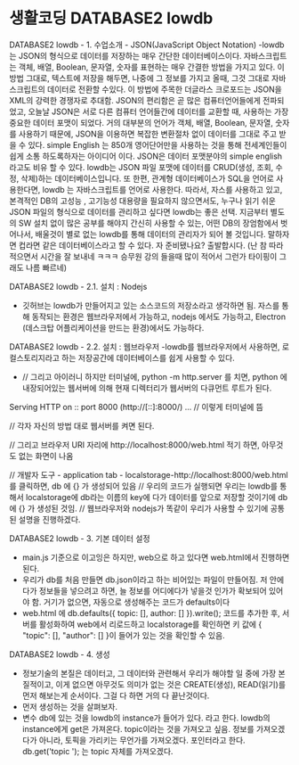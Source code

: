 # 생활코딩 DATABASE2 lowdb 

DATABASE2 lowdb - 1. 수업소개  -  JSON(JavaScript Object Notation)
-lowdb는 JSON의 형식으로 데이터를 저장하는 매우 간단한 데이터베이스이다. 자바스크립트는 객체, 배열, Boolean, 문자열, 숫자를 표현하는 매우 간결한 방법을 가지고 있다. 이 방법 그대로, 텍스트에 저장을 해두면, 나중에 그 정보를 가지고 올때, 그것 그대로 자바스크립트의 데이터로 전환할 수있다. 이 방법에 주목한 더글라스 크로포드는 JSON을 XML의 강력한 경쟁자로 추대함. JSON의 편리함은 곧 많은 컴퓨터언어들에게 전파되었고, 오늘날 JSON은 서로 다른 컴퓨터 언어들간에 데이터를 교환할 때, 사용하는 가장 중요한 데이터 포맷이 되었다. 거의 대부분의 언어가 객체, 배열, Boolean, 문자열, 숫자를 사용하기 때문에, JSON을 이용하면 복잡한 변환절차 없이 데이터를 그대로 주고 받을 수 있다.  simple English 는 850개 영어단어만을 사용하는 것을 통해 전세계인들이 쉽게 소통 하도록하자는 아이디어 이다. JSON은 데이터 포맷분야의 simple english 라고도 비유 할 수 있다. lowdb는 JSON 파일 포맷에 데이터를 CRUD(생성, 조회, 수정, 삭제)하는 데이터베이스입니다. 또 한편, 관계형 데이터베이스가 SQL을 언어로 사용한다면, lowdb 는 자바스크립트를 언어로 사용한다. 따라서, 자스를 사용하고 있고, 본격적인 DB의 고성능 , 고기능성 대용량을 필요하지 않으면서도, 누구나 읽기 쉬운 JSON 파일의 형식으로 데이터를 관리하고 싶다면 lowdb는 좋은 선택. 지금부터 별도의 SW 설치 없이 많은 공부를 해야지 간신히 사용할 수 있는, 어떤 DB의 장엄함에서 벗어나서, 배울것이 별로 없는 lowdb를 통해 데이터의 관리자가 되어 볼 것입니다. 말하자면 컵라면 같은 데이터베이스라고 할 수 있다. 자 준비됐나요? 출발합시다. (난 참 따라 적으면서 시간을 잘 보내네 ㅋㅋㅋ 승무원 강의 들을때 많이 적어서 그런가 타이핑이 그래도 나름 빠르네)

DATABASE2 lowdb - 2.1. 설치 : Nodejs
- 깃허브는 lowdb가 만들어지고 있는 소스코드의 저장소라고 생각하면 됨. 자스를 통해 동작되는 환경은 웹브라우저에서 가능하고, nodejs 에서도 가능하고, Electron (데스크탑 어플리케이션을 만드는 환경)에서도 가능하다. 


DATABASE2 lowdb - 2.2. 설치 : 웹브라우저
-lowdb를 웹브라우저에서 사용하면, 로컬스토리지라고 하는 저장공간에 데이터베이스를 쉽게 사용할 수 있다. 
- // 그리고 아이러니 하지만 터미널에, python -m http.server 를 치면, python 에 내장되어있는 웹서버에 의해 현재 디렉터리가 웹서버의 다큐먼트 루트가 된다.

Serving HTTP on :: port 8000 (http://[::]:8000/) ... // 이렇게 터미널에 뜸

// 각자 자신의 방법 대로 웹서버를 켜면 된다. 

// 그리고 브라우저 URI 자리에 http://localhost:8000/web.html 적기 하면, 아무것도 없는 화면이 나옴 

// 개발자 도구 - application tab - localstorage-http://localhost:8000/web.html를 클릭하면, db 에 {} 가 생성되어 있음
// 우리의 코드가 실행되면 우리는 lowdb를 통해서 localstorage에 db라는 이름의 key에 다가 데이터를 앞으로 저장할 것이기에 db 에 {} 가 생성된 것임.
// 웹브라우저와 nodejs가 똑같이 우리가 사용할 수 있기에 공통된 설명을 진행하겠다. 

DATABASE2 lowdb - 3. 기본 데이터 설정
- main.js 기준으로 이고잉은 하지만, web으로 하고 있다면 web.html에서 진행하면 된다.
- 우리가 db를 처음 만들면 db.json이라고 하는 비어있는 파일이 만들어짐.  저 안에다가 정보들을 넣으려고 하면, 늘 정보를 어디에다가 넣을것 인가가 확보되어 있어야 함. 거기가 없으면, 자동으로 생성해주는 코드가 defaults이다
- web.html 에       db.defaults({ topic: [], author: [] }).write(); 코드를 추가한 후, 서버를 활성화하여 web에서 리로드하고 localstorage를 확인하면 키 값에 { "topic": [], "author": [] }이 들어가 있는 것을 확인할 수 있음. 

DATABASE2 lowdb - 4. 생성
- 정보기술의 본질은 데이터고, 그 데이터와 관련해서 우리가 해야할 일 중에 가장 본질적이고, 이게 없으면 아무것도 의미가 없는 것은 CREATE(생성), READ(읽기)를 먼저 해보는게 순서이다. 그걸 다 하면 거의 다 끝난것이다. 
- 먼저 생성하는 것을 살펴보자. 
- 변수 db에 있는 것을 lowdb의 instance가 들어가 있다. 라고 한다. lowdb의 instance에게 get은 가져온다. topic이라는 것을 가져오고 싶음.  정보를 가져오겠다가 아니라, 토픽을 가리키는 무언가를 가져오겠다. 포인터라고 한다. db.get('topic '); 는 topic 자체를 가져오겠다. 
